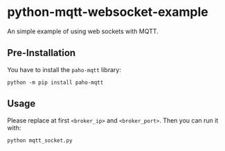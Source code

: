 # python-mqtt-websocket-example
An simple example of using web sockets with MQTT.

## Pre-Installation

You have to install the `paho-mqtt` library:

```
python -m pip install paho-mqtt
```

## Usage

Please replace at first `<broker_ip>` and `<broker_port>`. Then you can run it with:

```
python mqtt_socket.py
```
